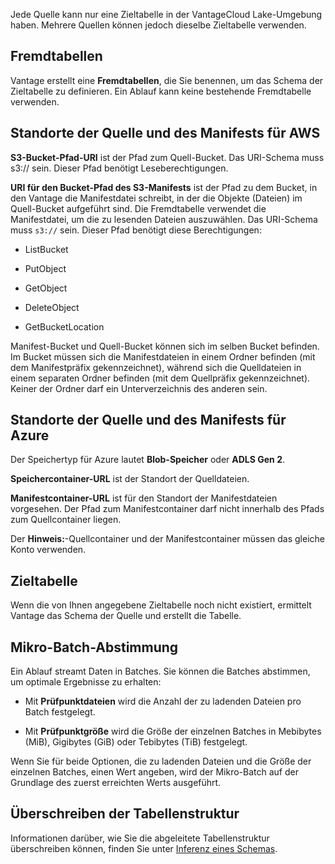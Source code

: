 Jede Quelle kann nur eine Zieltabelle in der VantageCloud Lake-Umgebung haben. Mehrere Quellen können jedoch dieselbe Zieltabelle verwenden.

Fremdtabellen
-------------

Vantage erstellt eine **Fremdtabellen**, die Sie benennen, um das Schema der Zieltabelle zu definieren. Ein Ablauf kann keine bestehende Fremdtabelle verwenden.

Standorte der Quelle und des Manifests für AWS
----------------------------------------------

**S3-Bucket-Pfad-URI** ist der Pfad zum Quell-Bucket. Das URI-Schema muss s3:// sein. Dieser Pfad benötigt Leseberechtigungen.

**URI für den Bucket-Pfad des S3-Manifests** ist der Pfad zu dem Bucket, in den Vantage die Manifestdatei schreibt, in der die Objekte (Dateien) im Quell-Bucket aufgeführt sind. Die Fremdtabelle verwendet die Manifestdatei, um die zu lesenden Dateien auszuwählen. Das URI-Schema muss `s3://` sein. Dieser Pfad benötigt diese Berechtigungen:

-   ListBucket

-   PutObject

-   GetObject

-   DeleteObject

-   GetBucketLocation

Manifest-Bucket und Quell-Bucket können sich im selben Bucket befinden. Im Bucket müssen sich die Manifestdateien in einem Ordner befinden (mit dem Manifestpräfix gekennzeichnet), während sich die Quelldateien in einem separaten Ordner befinden (mit dem Quellpräfix gekennzeichnet). Keiner der Ordner darf ein Unterverzeichnis des anderen sein.

Standorte der Quelle und des Manifests für Azure
------------------------------------------------

Der Speichertyp für Azure lautet **Blob-Speicher** oder **ADLS Gen 2**.

**Speichercontainer-URL** ist der Standort der Quelldateien.

**Manifestcontainer-URL** ist für den Standort der Manifestdateien vorgesehen. Der Pfad zum Manifestcontainer darf nicht innerhalb des Pfads zum Quellcontainer liegen.

Der **Hinweis:**-Quellcontainer und der Manifestcontainer müssen das gleiche Konto verwenden.

Zieltabelle
-----------

Wenn die von Ihnen angegebene Zieltabelle noch nicht existiert, ermittelt Vantage das Schema der Quelle und erstellt die Tabelle.

Mikro-Batch-Abstimmung
----------------------

Ein Ablauf streamt Daten in Batches. Sie können die Batches abstimmen, um optimale Ergebnisse zu erhalten:

-   Mit **Prüfpunktdateien** wird die Anzahl der zu ladenden Dateien pro Batch festgelegt.

-   Mit **Prüfpunktgröße** wird die Größe der einzelnen Batches in Mebibytes (MiB), Gigibytes (GiB) oder Tebibytes (TiB) festgelegt.

Wenn Sie für beide Optionen, die zu ladenden Dateien und die Größe der einzelnen Batches, einen Wert angeben, wird der Mikro-Batch auf der Grundlage des zuerst erreichten Werts ausgeführt.

Überschreiben der Tabellenstruktur
----------------------------------

Informationen darüber, wie Sie die abgeleitete Tabellenstruktur überschreiben können, finden Sie unter [Inferenz eines Schemas](https://docs.teradata.com/access/sources/dita/topic?dita:topicPath=gjk1703363393392.dita).
